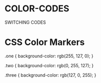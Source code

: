 # COLOR-CODES
SWITCHING CODES
<!DOCTYPE html>
<html>
  <head>
    <meta charset="utf-8">
    <meta name="viewport" content="width=device-width, initial-scale=1.0">
    <title>CSS Color Markers</title>
    <link rel="stylesheet" type="text/css" href="styles.css">
  </head>
  <body>
    <h1>CSS Color Markers</h1>
    <div class="container">
      <div class="marker red">
      </div>
      <div class="marker two">
      </div>
      <div class="marker three">
      </div>
    </div>
  </body>
</html>
.one {
  background-color: rgb(255, 127, 0);
}

.two {
  background-color: rgb(0, 255, 127);
}

.three {
  background-color: rgb(127, 0, 255);
}
